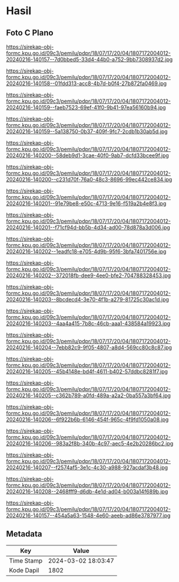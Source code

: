 # Hasil

## Foto C Plano

https://sirekap-obj-formc.kpu.go.id/09c3/pemilu/pdpr/18/07/17/20/04/1807172004012-20240216-140157--7d0bbed5-33d4-44b0-a752-9bb7308937d2.jpg

https://sirekap-obj-formc.kpu.go.id/09c3/pemilu/pdpr/18/07/17/20/04/1807172004012-20240216-140158--01fdd313-acc8-4b7d-b0f4-27b872fa0469.jpg

https://sirekap-obj-formc.kpu.go.id/09c3/pemilu/pdpr/18/07/17/20/04/1807172004012-20240216-140159--faeb7523-69ef-41f0-9b41-97ea56160b94.jpg

https://sirekap-obj-formc.kpu.go.id/09c3/pemilu/pdpr/18/07/17/20/04/1807172004012-20240216-140159--5a138750-0b37-409f-9fc7-2cdb1b30ab5d.jpg

https://sirekap-obj-formc.kpu.go.id/09c3/pemilu/pdpr/18/07/17/20/04/1807172004012-20240216-140200--58deb9d1-3cae-40f0-9ab7-dcfd33bcee9f.jpg

https://sirekap-obj-formc.kpu.go.id/09c3/pemilu/pdpr/18/07/17/20/04/1807172004012-20240216-140200--c231d70f-76a0-48c3-8696-99ec442ce834.jpg

https://sirekap-obj-formc.kpu.go.id/09c3/pemilu/pdpr/18/07/17/20/04/1807172004012-20240216-140201--91e79be8-e50c-4713-9e16-f519a2b4e8f3.jpg

https://sirekap-obj-formc.kpu.go.id/09c3/pemilu/pdpr/18/07/17/20/04/1807172004012-20240216-140201--f71cf94d-bb5b-4d34-ad00-78d878a3d006.jpg

https://sirekap-obj-formc.kpu.go.id/09c3/pemilu/pdpr/18/07/17/20/04/1807172004012-20240216-140202--1eadfc18-e705-4d9b-95f6-3bfa7401756e.jpg

https://sirekap-obj-formc.kpu.go.id/09c3/pemilu/pdpr/18/07/17/20/04/1807172004012-20240216-140202--372018fb-dee9-4ee0-bfe2-704788328453.jpg

https://sirekap-obj-formc.kpu.go.id/09c3/pemilu/pdpr/18/07/17/20/04/1807172004012-20240216-140203--8bcdecd4-3e70-4f1b-a279-81725c30ac1d.jpg

https://sirekap-obj-formc.kpu.go.id/09c3/pemilu/pdpr/18/07/17/20/04/1807172004012-20240216-140203--4aa4a415-7b8c-46cb-aaa1-438584a19923.jpg

https://sirekap-obj-formc.kpu.go.id/09c3/pemilu/pdpr/18/07/17/20/04/1807172004012-20240216-140204--7ebb82c9-9f05-4807-a8d4-569cc80c8c87.jpg

https://sirekap-obj-formc.kpu.go.id/09c3/pemilu/pdpr/18/07/17/20/04/1807172004012-20240216-140205--45b4148e-bd4f-4611-b402-57ddbc8281f7.jpg

https://sirekap-obj-formc.kpu.go.id/09c3/pemilu/pdpr/18/07/17/20/04/1807172004012-20240216-140205--c362b789-a0fd-489a-a2a2-0ba557a3bf64.jpg

https://sirekap-obj-formc.kpu.go.id/09c3/pemilu/pdpr/18/07/17/20/04/1807172004012-20240216-140206--6f922b6b-6146-454f-965c-4f9fd1050a08.jpg

https://sirekap-obj-formc.kpu.go.id/09c3/pemilu/pdpr/18/07/17/20/04/1807172004012-20240216-140206--983a2f8b-340b-4c97-aec5-4e2b20286bc2.jpg

https://sirekap-obj-formc.kpu.go.id/09c3/pemilu/pdpr/18/07/17/20/04/1807172004012-20240216-140207--f2574af5-3e1c-4c30-a988-927acdaf3b48.jpg

https://sirekap-obj-formc.kpu.go.id/09c3/pemilu/pdpr/18/07/17/20/04/1807172004012-20240216-140208--2468fff9-d6db-4e1d-ad04-b003a14f689b.jpg

https://sirekap-obj-formc.kpu.go.id/09c3/pemilu/pdpr/18/07/17/20/04/1807172004012-20240216-140157--454a5a63-1548-4e60-aeeb-ad86e3787977.jpg


## Metadata

| Key        | Value               |
| ---------- | ------------------- |
| Time Stamp | 2024-03-02 18:03:47 |
| Kode Dapil | 1802                |



